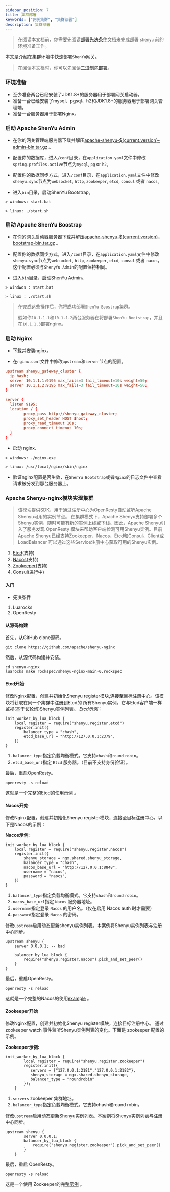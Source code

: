 ```yaml
---
sidebar_position: 7
title: 集群部署
keywords: ["网关集群", "集群部署"]
description: 集群部署
---
```


> 在阅读本文档前，你需要先阅读[部署先决条件](./deployment-before.md)文档来完成部署 `shenyu` 前的环境准备工作。

本文是介绍在集群环境中快速部署`ShenYu`网关。

> 在阅读本文档时，你可以先阅读[二进制包部署](./deployment-package.md)。

### 环境准备

* 至少准备两台已经安装了JDK1.8+的服务器用于部署网关启动器。
* 准备一台已经安装了mysql、pgsql、h2和JDK1.8+的服务器用于部署网关管理端。
* 准备一台服务器用于部署Nginx。

### 启动 Apache ShenYu Admin

* 在你的网关管理端服务器下载并解压[apache-shenyu-${current.version}-admin-bin.tar.gz](https://archive.apache.org/dist/shenyu/2.5.0/apache-shenyu-incubating-2.5.0-admin-bin.tar.gz) 。

* 配置你的数据库，进入`/conf`目录，在`application.yaml`文件中修改`spring.profiles.active`节点为`mysql`, `pg` or `h2`。

* 配置你的数据同步方式，进入`/conf`目录，在`application.yaml`文件中修改`shenyu.sync`节点为`websocket`, `http`, `zookeeper`, `etcd`, `consul` 或者 `nacos`。

* 进入`bin`目录，启动ShenYu Bootstrap。

```
> windows: start.bat 

> linux: ./start.sh 
```

### 启动 Apache ShenYu Boostrap

* 在你的网关启动器服务器下载并解压[apache-shenyu-${current.version}-bootstrap-bin.tar.gz](https://archive.apache.org/dist/shenyu/2.5.0/apache-shenyu-incubating-2.5.0-bootstrap-bin.tar.gz) 。

* 配置你的数据同步方式，进入`/conf`目录，在`application.yaml`文件中修改`shenyu.sync`节点为`websocket`, `http`, `zookeeper`, `etcd`, `consul` 或者 `nacos`，这个配置必须与`ShenyYu Admin`的配置保持相同。

* 进入`bin`目录，启动ShenYu Admin。

```
> windwos : start.bat 

> linux : ./start.sh 
```

> 在完成这些操作后，你将成功部署`ShenYu Boostrap`集群。
>
> 假如你`10.1.1.1`和`10.1.1.2`两台服务器在将部署`ShenYu Bootstrap`，并且在`10.1.1.3`部署nginx。

### 启动 Nginx

* 下载并安装nginx。

* 在`nginx.conf`文件中修改`upstream`和`server`节点的配置。

```conf
upstream shenyu_gateway_cluster {
  ip_hash;
  server 10.1.1.1:9195 max_fails=3 fail_timeout=10s weight=50;
  server 10.1.1.2:9195 max_fails=3 fail_timeout=10s weight=50;
}

server {
  listen 9195;
  location / {
		proxy_pass http://shenyu_gateway_cluster;
		proxy_set_header HOST $host;
		proxy_read_timeout 10s;
		proxy_connect_timeout 10s;
  }
}
```

* 启动 nginx.

```
> windows: ./nginx.exe

> linux: /usr/local/nginx/sbin/nginx 
```

* 验证nginx配置是否生效，在`ShenYu Bootstrap`或者`Nginx`的日志文件中查看请求被分发到那台服务器上。


### Apache Shenyu-nginx模块实现集群

> 该模块提供SDK，用于通过注册中心为OpenResty自动监听Apache Shenyu可用的实例节点。
>在集群模式下，Apache Shenyu支持部署多个Shenyu实例，随时可能有新的实例上线或下线。因此，Apache Shenyu引入了服务发现
> OpenResty 模块来帮助客户端检测可用Shenyu实例。目前Apache Shenyu已经支持Zookeeper、Nacos、Etcd和Consul。Client或LoadBalancer
> 可以通过这些Service注册中心获取可用的Shenyu实例。
1. [Etcd](#Etcd开始)(支持)
2. [Nacos](#Nacos开始)(支持)
3. [Zookeeper](#Zookeeper开始)(支持)
4. Consul(进行中)

#### 入门

* 先决条件
1. Luarocks
2. OpenResty

#### 从源码构建

首先，从GitHub clone源码。

```
git clone https://github.com/apache/shenyu-nginx
```

然后，从源代码构建并安装。

```
cd shenyu-nginx
luarocks make rockspec/shenyu-nginx-main-0.rockspec
```

#### Etcd开始

修改Nginx配置，创建并初始化Shenyu register模块,连接至目标注册中心。该模块将获取在同一个集群中注册到Etcd的
所有Shenyu实例。它与Etcd客户端一样监视(基于长轮询)Shenyu实例列表。
*Etcd示例：*

```
init_worker_by_lua_block {
    local register = require("shenyu.register.etcd")
    register.init({
        balancer_type = "chash",
        etcd_base_url = "http://127.0.0.1:2379",
    })
}
```

1. `balancer_type`指定负载均衡模式。它支持`chash`和`round` `robin`。
2. `etcd_base_url`指定 `Etcd` 服务器。（目前不支持身份验证）。

最后，重启OpenResty。

```
openresty -s reload
```

这就是一个完整的Etcd的使用[示例](https://github.com/apache/shenyu-nginx/blob/main/example/etcd/nginx.conf) 。

#### Nacos开始

修改Nginx配置，创建并初始化Shenyu register模块，连接至目标注册中心。以下是Nacos的示例：

**Nacos示例:**

```
init_worker_by_lua_block {
    local register = require("shenyu.register.nacos")
    register.init({
        shenyu_storage = ngx.shared.shenyu_storage,
        balancer_type = "chash",
        nacos_base_url = "http://127.0.0.1:8848",
        username = "nacos",
        password = "naocs",
    })
}
```

1. `balancer_type`指定负载均衡模式。它支持`chash`和`round` `robin`。
2. `nacos_base_url`指定 `Nacos` 服务器地址。
3. `username`指定登录 `Nacos` 的用户名。（仅在启用 Nacos auth 时才需要）
4. `password`指定登录 `Nacos` 的密码。

修改`upstream`启用动态更新shenyu实例列表。本案例将Shenyu实例列表与注册中心同步。

```
upstream shenyu {
    server 0.0.0.1; -- bad 
    
    balancer_by_lua_block {
        require("shenyu.register.nacos").pick_and_set_peer()
    }
}
```

最后，重启OpenResty。

```
openresty -s reload
```

这就是一个完整的Nacos的使用[example](https://github.com/apache/shenyu-nginx/blob/main/example/nacos/nginx.conf) 。

#### Zookeeper开始

修改Nginx配置，创建并初始化Shenyu register模块，连接目标注册中心。
通过 zookeeper watch 事件监听Shenyu实例列表的变化。下面是 zookeeper 配置的示例。

**Zookeeper示例:**

```
init_worker_by_lua_block {
        local register = require("shenyu.register.zookeeper")
        register.init({
           servers = {"127.0.0.1:2181","127.0.0.1:2182"},
           shenyu_storage = ngx.shared.shenyu_storage,
           balancer_type = "roundrobin"
        });
    }
```

1. `servers` zookeeper 集群地址。
2. `balancer_type`指定负载均衡模式。它支持chash和round robin。

修改`upstream`启用动态更新Shenyu实例列表。本案例将Shenyu实例列表与注册中心同步。

```
upstream shenyu {
        server 0.0.0.1;
        balancer_by_lua_block {
            require("shenyu.register.zookeeper").pick_and_set_peer()
        }
    }
```

最后，重启 OpenResty。

```
openresty -s reload
```

这是一个使用 Zookeeper的完整[示例](https://github.com/apache/incubator-shenyu-nginx/blob/main/example/zookeeper/nginx.conf) 。
